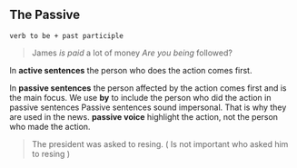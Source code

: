 ## The Passive
`verb to be + past participle`
>James _is paid_ a lot of money
_Are you being_ followed?

In **active sentences** the person who does the action comes first.

In **passive sentences** the person affected by the action comes first and is the main focus.
We use **by** to include the person who did the action in passive sentences
Passive sentences sound impersonal. That is why they are used in the news.
**passive voice** highlight the action, not the person who made the action.
>The president was asked to resing. ( Is not important who asked him to resing )
